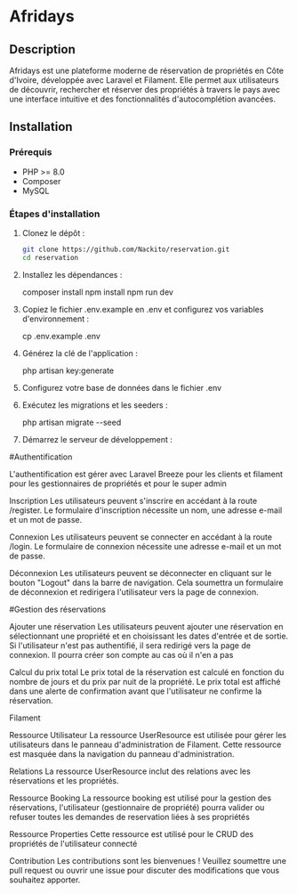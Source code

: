 # Afridays

## Description

Afridays est une plateforme moderne de réservation de propriétés en Côte d'Ivoire, développée avec Laravel et Filament. Elle permet aux utilisateurs de découvrir, rechercher et réserver des propriétés à travers le pays avec une interface intuitive et des fonctionnalités d'autocomplétion avancées.

## Installation

### Prérequis

-   PHP >= 8.0
-   Composer
-   MySQL

### Étapes d'installation

1. Clonez le dépôt :

    ```sh
    git clone https://github.com/Nackito/reservation.git
    cd reservation
    ```

2. Installez les dépendances :

    composer install
    npm install
    npm run dev

3. Copiez le fichier .env.example en .env et configurez vos variables d'environnement :

    cp .env.example .env

4. Générez la clé de l'application :

    php artisan key:generate

5. Configurez votre base de données dans le fichier .env

6. Exécutez les migrations et les seeders :

    php artisan migrate --seed

7. Démarrez le serveur de développement :

#Authentification

L'authentification est gérer avec Laravel Breeze pour les clients et filament pour les gestionnaires de propriétés et pour le super admin

Inscription
Les utilisateurs peuvent s'inscrire en accédant à la route /register. Le formulaire d'inscription nécessite un nom, une adresse e-mail et un mot de passe.

Connexion
Les utilisateurs peuvent se connecter en accédant à la route /login. Le formulaire de connexion nécessite une adresse e-mail et un mot de passe.

Déconnexion
Les utilisateurs peuvent se déconnecter en cliquant sur le bouton "Logout" dans la barre de navigation. Cela soumettra un formulaire de déconnexion et redirigera l'utilisateur vers la page de connexion.

#Gestion des réservations

Ajouter une réservation
Les utilisateurs peuvent ajouter une réservation en sélectionnant une propriété et en choisissant les dates d'entrée et de sortie. Si l'utilisateur n'est pas authentifié, il sera redirigé vers la page de connexion. Il pourra créer son compte au cas où il n'en a pas

Calcul du prix total
Le prix total de la réservation est calculé en fonction du nombre de jours et du prix par nuit de la propriété. Le prix total est affiché dans une alerte de confirmation avant que l'utilisateur ne confirme la réservation.

Filament

Ressource Utilisateur
La ressource UserResource est utilisée pour gérer les utilisateurs dans le panneau d'administration de Filament. Cette ressource est masquée dans la navigation du panneau d'administration.

Relations
La ressource UserResource inclut des relations avec les réservations et les propriétés.

Ressource Booking
La ressource booking est utilisé pour la gestion des réservations, l'utilisateur (gestionnaire de propriété) pourra valider ou refuser toutes les demandes de reservation liées à ses propriétés

Ressource Properties
Cette ressource est utilisé pour le CRUD des propriétés de l'utilisateur connecté

Contribution
Les contributions sont les bienvenues ! Veuillez soumettre une pull request ou ouvrir une issue pour discuter des modifications que vous souhaitez apporter.
